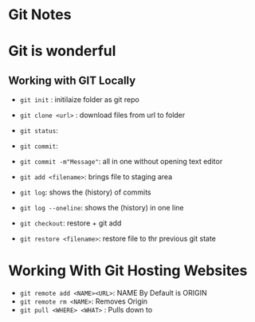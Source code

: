 # Git Notes
# Git is wonderful
## Working with GIT Locally

- `git init` : initilaize folder as git repo
- `git clone <url>` : download files from url to folder
- `git status`:
 
- `git commit`:
- `git commit -m"Message"`: all in one without opening text editor

- `git add <filename>`: brings file to staging area

- `git log`: shows the (history) of commits
- `git log --oneline`: shows the (history) in one line
- `git checkout`: restore + git add
- `git restore <filename>`: restore file to thr previous git state

#  Working With Git Hosting Websites 
- `git remote add <NAME><URL>`: NAME By Default is ORIGIN
- `git remote rm <NAME>`: Removes Origin
- `git pull <WHERE> <WHAT>` : Pulls down <WHAT> to <WHERE>
 

